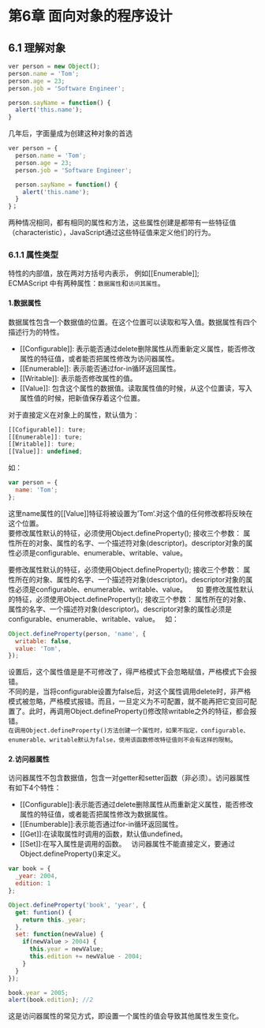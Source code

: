 # 第6章 面向对象的程序设计
## 6.1 理解对象</br>

```javascript
ver person = new Object();
person.name = 'Tom';
person.age = 23;
person.job = 'Software Engineer';

person.sayName = function() {
  alert('this.name');
}
```
几年后，字面量成为创建这种对象的首选

```javascript
ver person = {
  person.name = 'Tom';
  person.age = 23;
  person.job = 'Software Engineer';

  person.sayName = function() {
    alert('this.name');
  }  
}；
```

两种情况相同，都有相同的属性和方法，这些属性创建是都带有一些特征值（characteristic），JavaScript通过这些特征值来定义他们的行为。

### 6.1.1 属性类型</br>

特性的内部值，放在两对方括号内表示， 例如[[Enumerable]];    
ECMAScript 中有两种属性：`数据属性`和`访问其属性`。   
#### 1.数据属性    
数据属性包含一个数据值的位置。在这个位置可以读取和写入值。数据属性有四个描述行为的特性。    
* [[Configurable]]: 表示能否通过delete删除属性从而重新定义属性，能否修改属性的特征值，或者能否把属性修改为访问器属性。   
* [[Enumerable]]: 表示能否通过for-in循环返回属性。
* [[Writable]]: 表示能否修改属性的值。   
* [[Value]]: 包含这个属性的数据值。读取属性值的时候，从这个位置读，写入属性值的时候，把新值保存着这个位置。    

对于直接定义在对象上的属性，默认值为：    

```javascript
[[Cofigurable]]: ture;
[[Enumerable]]: ture;
[[Writable]]: ture;
[[Value]]: undefined;
```
如：

```javascript
var person = {
  name: 'Tom';
};
```
这里name属性的[[Value]]特征将被设置为’Tom‘.对这个值的任何修改都将反映在这个位置。   
要修改属性默认的特征，必须使用Object.defineProperty(); 接收三个参数： 属性所在的对象、属性的名字、一个描述符对象(descriptor)。descriptor对象的属性必须是configurable、enumerable、writable、value。


要修改属性默认的特征，必须使用Object.defineProperty(); 接收三个参数： 属性所在的对象、属性的名字、一个描述符对象(descriptor)。descriptor对象的属性必须是configurable、enumerable、writable、value。    
如
要修改属性默认的特征，必须使用Object.defineProperty(); 接收三个参数： 属性所在的对象、属性的名字、一个描述符对象(descriptor)。descriptor对象的属性必须是configurable、enumerable、writable、value。   
如：   

```javascript
Object.defineProperty(person, 'name', {
  writable: false,
  value: 'Tom',
});
```
设置后，这个属性值是是不可修改了，得严格模式下会忽略赋值，严格模式下会报错。      
不同的是，当将configurable设置为false后，对这个属性调用delete时，非严格模式被忽略，严格模式报错。而且，一旦定义为不可配置，就不能再把它变回可配置了。此时，再调用Object.defineProperty()修改除writable之外的特征，都会报错。   
`在调用Object.defineProperty()方法创建一个属性时，如果不指定，configurable、enumerable、writable默认为false，使用该函数修改特征值则不会有这样的限制`。   

#### 2.访问器属性   
访问器属性不包含数据值，包含一对getter和setter函数（非必须）。访问器属性有如下4个特性：   
* [[Configurable]]:表示能否通过delete删除属性从而重新定义属性，能否修改属性的特征值，或者能否把属性修改为数据属性。
* [[Enumberable]]:表示能否通过for-in循环返回属性。
* [[Get]]:在读取属性时调用的函数，默认值undefined。   
* [[Set]]:在写入属性是调用的函数。   
访问器属性不能直接定义，要通过Object.defineProperty()来定义。   
```javascript
var book = {
  _year: 2004,
  edition: 1
};

Object.defineProperty('book', 'year', {
  get: funtion() {
    return this._year;
  },
  set: function(newValue) {
    if(newValue > 2004) {
      this.year = newValue;
      this.edition += newValue - 2004;
    }
  }
});

book.year = 2005;
alert(book.edition); //2
```
这是访问器属性的常见方式，即设置一个属性的值会导致其他属性发生变化。


